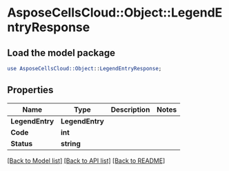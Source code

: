 # AsposeCellsCloud::Object::LegendEntryResponse 

## Load the model package
```perl
use AsposeCellsCloud::Object::LegendEntryResponse;
```

## Properties
Name | Type | Description | Notes
------------ | ------------- | ------------- | -------------
**LegendEntry** | **LegendEntry** |  |
**Code** | **int** |  |
**Status** | **string** |  |  

[[Back to Model list]](../README.md#documentation-for-models) [[Back to API list]](../README.md#documentation-for-api-endpoints) [[Back to README]](../README.md)

